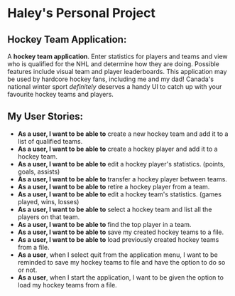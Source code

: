 # Haley's Personal Project

## Hockey Team Application:


A **hockey team application**. Enter statistics for players and teams and view who is qualified
for the NHL and determine how they are doing. Possible features include visual team and player leaderboards.
This application may be used by hardcore hockey fans, including me and my dad! Canada's national winter sport
*definitely* deserves a handy UI to catch up with your favourite hockey teams and players. 

## My User Stories:
- **As a user, I want to be able to** create a new hockey team and add it to a list of qualified teams.
- **As a user, I want to be able to** create a hockey player and add it to a hockey team.
- **As a user, I want to be able to** edit a hockey player's statistics. (points, goals, assists)
- **As a user, I want to be able to** transfer a hockey player between teams.
- **As a user, I want to be able to** retire a hockey player from a team. 
- **As a user, I want to be able to** edit a hockey team's statistics. (games played, wins, losses)
- **As a user, I want to be able to** select a hockey team and list all the players on that team.
- **As a user, I want to be able to** find the top player in a team.
- **As a user, I want to be able to** save my created hockey teams to a file.
- **As a user, I want to be able to** load previously created hockey teams from a file.
- **As a user**, when I select quit from the application menu, I want to be reminded to save my hockey teams to file and have the option to do so or not.
- **As a user**, when I start the application, I want to be given the option to load my hockey teams from a file.